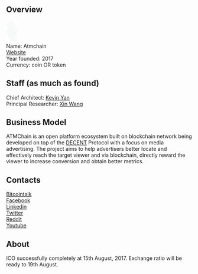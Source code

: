 ## Overview
![ logo](../projects/logo/atmchain.png)  
Name: Atmchain  
[Website](https://atmchain.io)  
Year founded: 2017  
Currency: coin OR token [](https://coinmarketcap.com/...)  
## Staff (as much as found)
Chief Architect: [Kevin Yan](../people/kevin_yan.md)  
Principal Researcher: [Xin Wang](../people/xin_wang.md)  
## Business Model
ATMChain is an open platform ecosystem built on blockchain network being developed on top of the [DECENT](../decent.md) Protocol with a focus on media advertising. The project aims to help advertisers better locate and effectively reach the target viewer and via blockchain, directly reward the viewer to increase conversion and obtain better metrics.
## Contacts
[Bitcointalk](https://bitcointalk.org/index.php?topic=2068206.0;prev_next=prev)   
[Facebook](https://www.facebook.com/DECENTplatform/?ref=hl)   
[Linkedin](https://www.linkedin.com/company-beta/10034924/)  
[Twitter](https://twitter.com/DECENTplatform)   
[Reddit](https://www.reddit.com/r/Decentplatform/)  
[Youtube](https://www.youtube.com/channel/UCnE-FABsvmnbbfkzNzwNDtg?guided_help_flow=3)
## About
ICO successfully completely at 15th August, 2017. Exchange ratio will be ready to 19th August.
